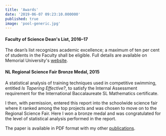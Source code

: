 ```yaml
---
title: 'Awards'
date: '2019-06-07 09:23:10.000000'
published: true
image: 'pool-generic.jpg'
---
```


#### Faculty of Science Dean's List, 2016&ndash;17

The dean’s list recognizes academic excellence; a maximum of ten per cent of students in the Faculty shall be eligible. Full details are available on Memorial University's [website](https://www.mun.ca/hss/news/deanslist/criteria.php).

#### NL Regional Science Fair Bronze Medal, 2015

A statistical analysis of training techniques used in competitive swimming, entitled _Is Tapering Effective?_, to satisfy the Internal Assessment requirement for the International Baccalaureate SL Mathematics certificate.

I then, with permission, entered this report into the schoolwide science fair where it ranked among the top projects and was chosen to move on to the Regional Science Fair. Here I won a bronze medal and was congratulated for the level of statistical analysis performed in the report.

The paper is available in PDF format with my other [publications](/publications/).
